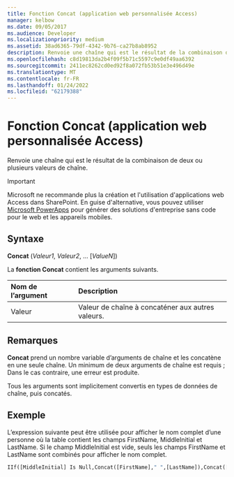 ```yaml
---
title: Fonction Concat (application web personnalisée Access)
manager: kelbow
ms.date: 09/05/2017
ms.audience: Developer
ms.localizationpriority: medium
ms.assetid: 38ad6365-79df-4342-9b76-ca27b8ab8952
description: Renvoie une chaîne qui est le résultat de la combinaison de deux ou plusieurs valeurs de chaîne.
ms.openlocfilehash: c8d19813da2b4f09f5b71c5597c9e0df49aa6392
ms.sourcegitcommit: 2411ec8262cd0ed92f8a072fb53b51e3e496d49e
ms.translationtype: MT
ms.contentlocale: fr-FR
ms.lasthandoff: 01/24/2022
ms.locfileid: "62179388"
---
```

# <a name="concat-function-access-custom-web-app"></a>Fonction Concat (application web personnalisée Access)

Renvoie une chaîne qui est le résultat de la combinaison de deux ou plusieurs valeurs de chaîne.
  
> [!IMPORTANT]
> Microsoft ne recommande plus la création et l'utilisation d'applications web Access dans SharePoint. En guise d'alternative, vous pouvez utiliser [Microsoft PowerApps](https://powerapps.microsoft.com/) pour générer des solutions d'entreprise sans code pour le web et les appareils mobiles. 
  
## <a name="syntax"></a>Syntaxe

**Concat** (*Valeur1*, *Valeur2*, ... [*ValueN*]) 
  
La **fonction Concat** contient les arguments suivants. 
  
|**Nom de l’argument**|**Description**|
|:-----|:-----|
|Valeur  <br/> |Valeur de chaîne à concaténer aux autres valeurs.  <br/> |
   
## <a name="remarks"></a>Remarques

**Concat** prend un nombre variable d’arguments de chaîne et les concatène en une seule chaîne. Un minimum de deux arguments de chaîne est requis ; Dans le cas contraire, une erreur est produite. 
  
Tous les arguments sont implicitement convertis en types de données de chaîne, puis concatés.
  
## <a name="example"></a>Exemple

L’expression suivante peut être utilisée pour afficher le nom complet d’une personne où la table contient les champs FirstName, MiddleInitial et LastName. Si le champ MiddleInitial est vide, seuls les champs FirstName et LastName sont combinés pour afficher le nom complet.
  
```vb
IIf([MiddleInitial] Is Null,Concat([FirstName]," ",[LastName]),Concat([FirstName]," ",[MiddleInitial]," ",[LastName]))
```


